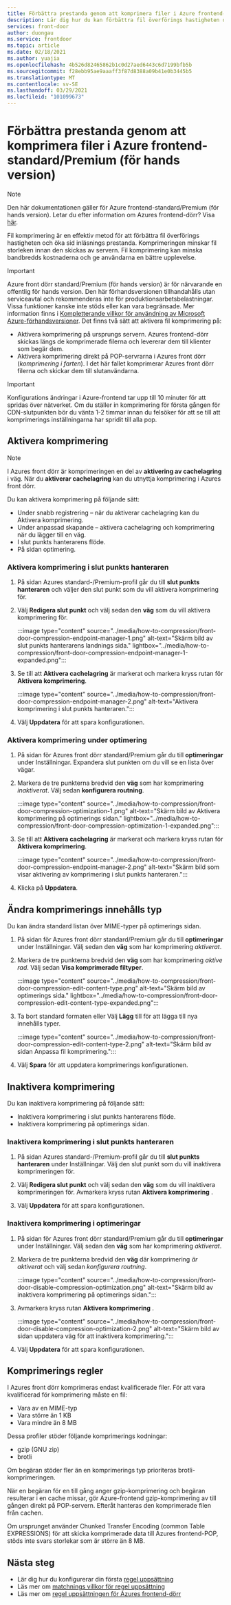 ```yaml
---
title: Förbättra prestanda genom att komprimera filer i Azure frontend-standard/Premium (för hands version)
description: Lär dig hur du kan förbättra fil överförings hastigheten och öka sid inläsnings prestanda genom att komprimera filerna i Azures front dörr.
services: front-door
author: duongau
ms.service: frontdoor
ms.topic: article
ms.date: 02/18/2021
ms.author: yuajia
ms.openlocfilehash: 4b526d82465862b1c0d27aed6443c6d7199bfb5b
ms.sourcegitcommit: f28ebb95ae9aaaff3f87d8388a09b41e0b3445b5
ms.translationtype: MT
ms.contentlocale: sv-SE
ms.lasthandoff: 03/29/2021
ms.locfileid: "101099673"
---
```

# <a name="improve-performance-by-compressing-files-in-azure-front-door-standardpremium-preview"></a>Förbättra prestanda genom att komprimera filer i Azure frontend-standard/Premium (för hands version)

> [!Note]
> Den här dokumentationen gäller för Azure frontend-standard/Premium (för hands version). Letar du efter information om Azures frontend-dörr? Visa [här](../front-door-overview.md).

Fil komprimering är en effektiv metod för att förbättra fil överförings hastigheten och öka sid inläsnings prestanda. Komprimeringen minskar fil storleken innan den skickas av servern. Fil komprimering kan minska bandbredds kostnaderna och ge användarna en bättre upplevelse.

> [!IMPORTANT]
> Azure front dörr standard/Premium (för hands version) är för närvarande en offentlig för hands version.
> Den här förhandsversionen tillhandahålls utan serviceavtal och rekommenderas inte för produktionsarbetsbelastningar. Vissa funktioner kanske inte stöds eller kan vara begränsade.
> Mer information finns i [Kompletterande villkor för användning av Microsoft Azure-förhandsversioner](https://azure.microsoft.com/support/legal/preview-supplemental-terms/).
Det finns två sätt att aktivera fil komprimering på:

- Aktivera komprimering på ursprungs servern. Azures frontend-dörr skickas längs de komprimerade filerna och levererar dem till klienter som begär dem.
- Aktivera komprimering direkt på POP-servrarna i Azures front dörr (*komprimering i farten*). I det här fallet komprimerar Azures front dörr filerna och skickar dem till slutanvändarna.

> [!IMPORTANT]
> Konfigurations ändringar i Azure-frontend tar upp till 10 minuter för att spridas över nätverket. Om du ställer in komprimering för första gången för CDN-slutpunkten bör du vänta 1-2 timmar innan du felsöker för att se till att komprimerings inställningarna har spridit till alla pop.

## <a name="enabling-compression"></a>Aktivera komprimering

> [!Note]
> I Azures front dörr är komprimeringen en del av **aktivering av cachelagring** i väg. När du **aktiverar cachelagring** kan du utnyttja komprimering i Azures front dörr.

Du kan aktivera komprimering på följande sätt:
* Under snabb registrering – när du aktiverar cachelagring kan du Aktivera komprimering.
* Under anpassad skapande – aktivera cachelagring och komprimering när du lägger till en väg. 
* I slut punkts hanterarens flöde.
* På sidan optimering.

### <a name="enable-compression-in-endpoint-manager"></a>Aktivera komprimering i slut punkts hanteraren

1. På sidan Azures standard-/Premium-profil går du till **slut punkts hanteraren** och väljer den slut punkt som du vill aktivera komprimering för.

1. Välj **Redigera slut punkt** och välj sedan den **väg** som du vill aktivera komprimering för. 

   :::image type="content" source="../media/how-to-compression/front-door-compression-endpoint-manager-1.png" alt-text="Skärm bild av slut punkts hanterarens landnings sida." lightbox="../media/how-to-compression/front-door-compression-endpoint-manager-1-expanded.png":::   

1. Se till att **Aktivera cachelagring** är markerat och markera kryss rutan för **Aktivera komprimering**.

   :::image type="content" source="../media/how-to-compression/front-door-compression-endpoint-manager-2.png" alt-text="Aktivera komprimering i slut punkts hanteraren.":::   

1. Välj **Uppdatera** för att spara konfigurationen.

### <a name="enable-compression-in-optimization"></a>Aktivera komprimering under optimering

1. På sidan för Azures front dörr standard/Premium går du till **optimeringar** under Inställningar. Expandera slut punkten om du vill se en lista över vägar. 

1. Markera de tre punkterna bredvid den **väg** som har komprimering *inaktiverat*. Välj sedan **konfigurera routning**.

   :::image type="content" source="../media/how-to-compression/front-door-compression-optimization-1.png" alt-text="Skärm bild av Aktivera komprimering på optimerings sidan." lightbox="../media/how-to-compression/front-door-compression-optimization-1-expanded.png"::: 

1. Se till att **Aktivera cachelagring** är markerat och markera kryss rutan för **Aktivera komprimering**.

     :::image type="content" source="../media/how-to-compression/front-door-compression-endpoint-manager-2.png" alt-text="Skärm bild som visar aktivering av komprimering i slut punkts hanteraren."::: 

1. Klicka på **Uppdatera**.

## <a name="modify-compression-content-type"></a>Ändra komprimerings innehålls typ

Du kan ändra standard listan över MIME-typer på optimerings sidan.

1. På sidan för Azures front dörr standard/Premium går du till **optimeringar** under Inställningar. Välj sedan den **väg** som har komprimering *aktiverat*.

1. Markera de tre punkterna bredvid den **väg** som har komprimering *aktive rad*. Välj sedan **Visa komprimerade filtyper**.

   :::image type="content" source="../media/how-to-compression/front-door-compression-edit-content-type.png" alt-text="Skärm bild av optimerings sida." lightbox="../media/how-to-compression/front-door-compression-edit-content-type-expanded.png"::: 

1. Ta bort standard formaten eller Välj **Lägg** till för att lägga till nya innehålls typer.

   :::image type="content" source="../media/how-to-compression/front-door-compression-edit-content-type-2.png" alt-text="Skärm bild av sidan Anpassa fil komprimering."::: 

1. Välj **Spara** för att uppdatera komprimerings konfigurationen.

## <a name="disabling-compression"></a>Inaktivera komprimering

Du kan inaktivera komprimering på följande sätt:
* Inaktivera komprimering i slut punkts hanterarens flöde.
* Inaktivera komprimering på optimerings sidan.

### <a name="disable-compression-in-endpoint-manager"></a>Inaktivera komprimering i slut punkts hanteraren

1. På sidan Azures standard-/Premium-profil går du till **slut punkts hanteraren** under Inställningar. Välj den slut punkt som du vill inaktivera komprimeringen för.

1. Välj **Redigera slut punkt** och välj sedan den **väg** som du vill inaktivera komprimeringen för. Avmarkera kryss rutan **Aktivera komprimering** .

1. Välj **Uppdatera** för att spara konfigurationen.

### <a name="disable-compression-in-optimizations"></a>Inaktivera komprimering i optimeringar

1. På sidan för Azures front dörr standard/Premium går du till **optimeringar** under Inställningar. Välj sedan den **väg** som har komprimering *aktiverat*.

1. Markera de tre punkterna bredvid den **väg** där komprimering *är aktiverat* och välj sedan *konfigurera routning*.

    :::image type="content" source="../media/how-to-compression/front-door-disable-compression-optimization.png" alt-text="Skärm bild av inaktivera komprimering på optimerings sidan."::: 

1. Avmarkera kryss rutan **Aktivera komprimering** .

    :::image type="content" source="../media/how-to-compression/front-door-disable-compression-optimization-2.png" alt-text="Skärm bild av sidan uppdatera väg för att inaktivera komprimering."::: 

1. Välj **Uppdatera** för att spara konfigurationen.

## <a name="compression-rules"></a>Komprimerings regler

I Azures front dörr komprimeras endast kvalificerade filer. För att vara kvalificerad för komprimering måste en fil:
* Vara av en MIME-typ 
* Vara större än 1 KB
* Vara mindre än 8 MB

Dessa profiler stöder följande komprimerings kodningar:
* gzip (GNU zip)
* brotli 

Om begäran stöder fler än en komprimerings typ prioriteras brotli-komprimeringen.

När en begäran för en till gång anger gzip-komprimering och begäran resulterar i en cache missar, gör Azure-frontend gzip-komprimering av till gången direkt på POP-servern. Efteråt hanteras den komprimerade filen från cachen.

Om ursprunget använder Chunked Transfer Encoding (common Table EXPRESSIONS) för att skicka komprimerade data till Azures frontend-POP, stöds inte svars storlekar som är större än 8 MB. 

## <a name="next-steps"></a>Nästa steg

- Lär dig hur du konfigurerar din första [regel uppsättning](how-to-configure-rule-set.md)
- Läs mer om [matchnings villkor för regel uppsättning](concept-rule-set-match-conditions.md)
- Läs mer om [regel uppsättningen för Azures frontend-dörr](concept-rule-set.md)
